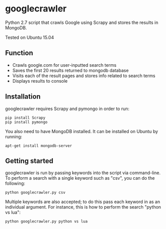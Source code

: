 # googlecrawler
Python 2.7 script that crawls Google using Scrapy and stores the results in MongoDB.

Tested on Ubuntu 15.04

## Function
- Crawls google.com for user-inputted search terms
- Saves the first 20 results returned to mongodb database
- Visits each of the result pages and stores info related to search terms
- Displays results to console

## Installation
googlecrawler requires Scrapy and pymongo in order to run:
```
pip install Scrapy
pip install pymongo
```
You also need to have MongoDB installed. It can be installed on Ubuntu by running:
```
apt-get install mongodb-server
```

## Getting started
googlecrawler is run by passing keywords into the script via command-line. To perform a search with a single keyword such as "csv", you can do the following:
```
python googlecrawler.py csv
```
Multiple keywords are also accepted; to do this pass each keyword in as an individual argument. For instance, this is how to perform the search "python vs lua":
```
python googlecrawler.py python vs lua
```
